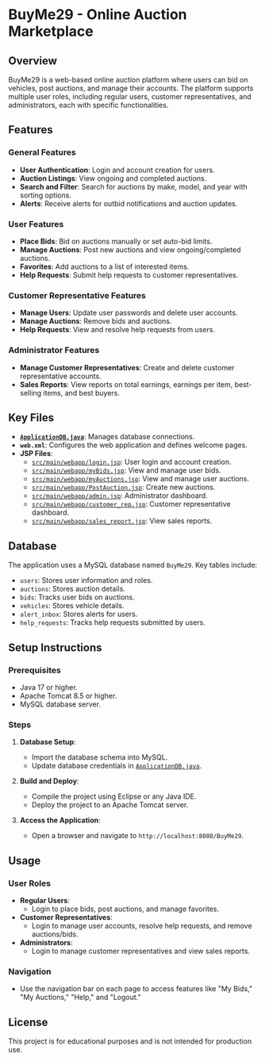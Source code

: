 # BuyMe29 - Online Auction Marketplace

## Overview
BuyMe29 is a web-based online auction platform where users can bid on vehicles, post auctions, and manage their accounts. The platform supports multiple user roles, including regular users, customer representatives, and administrators, each with specific functionalities.

## Features

### General Features
- **User Authentication**: Login and account creation for users.
- **Auction Listings**: View ongoing and completed auctions.
- **Search and Filter**: Search for auctions by make, model, and year with sorting options.
- **Alerts**: Receive alerts for outbid notifications and auction updates.

### User Features
- **Place Bids**: Bid on auctions manually or set auto-bid limits.
- **Manage Auctions**: Post new auctions and view ongoing/completed auctions.
- **Favorites**: Add auctions to a list of interested items.
- **Help Requests**: Submit help requests to customer representatives.

### Customer Representative Features
- **Manage Users**: Update user passwords and delete user accounts.
- **Manage Auctions**: Remove bids and auctions.
- **Help Requests**: View and resolve help requests from users.

### Administrator Features
- **Manage Customer Representatives**: Create and delete customer representative accounts.
- **Sales Reports**: View reports on total earnings, earnings per item, best-selling items, and best buyers.


## Key Files

- **[`ApplicationDB.java`](src/main/java/com/cs336/pkg/ApplicationDB.java)**: Manages database connections.
- **`web.xml`**: Configures the web application and defines welcome pages.
- **JSP Files**:
  - [`src/main/webapp/login.jsp`](src/main/webapp/login.jsp): User login and account creation.
  - [`src/main/webapp/myBids.jsp`](src/main/webapp/myBids.jsp): View and manage user bids.
  - [`src/main/webapp/myAuctions.jsp`](src/main/webapp/myAuctions.jsp): View and manage user auctions.
  - [`src/main/webapp/PostAuction.jsp`](src/main/webapp/PostAuction.jsp): Create new auctions.
  - [`src/main/webapp/admin.jsp`](src/main/webapp/admin.jsp): Administrator dashboard.
  - [`src/main/webapp/customer_rep.jsp`](src/main/webapp/customer_rep.jsp): Customer representative dashboard.
  - [`src/main/webapp/sales_report.jsp`](src/main/webapp/sales_report.jsp): View sales reports.

## Database

The application uses a MySQL database named `BuyMe29`. Key tables include:
- `users`: Stores user information and roles.
- `auctions`: Stores auction details.
- `bids`: Tracks user bids on auctions.
- `vehicles`: Stores vehicle details.
- `alert_inbox`: Stores alerts for users.
- `help_requests`: Tracks help requests submitted by users.

## Setup Instructions

### Prerequisites
- Java 17 or higher.
- Apache Tomcat 8.5 or higher.
- MySQL database server.

### Steps
1. **Database Setup**:
   - Import the database schema into MySQL.
   - Update database credentials in [`ApplicationDB.java`](src/main/java/com/cs336/pkg/ApplicationDB.java).

2. **Build and Deploy**:
   - Compile the project using Eclipse or any Java IDE.
   - Deploy the project to an Apache Tomcat server.

3. **Access the Application**:
   - Open a browser and navigate to `http://localhost:8080/BuyMe29`.

## Usage

### User Roles
- **Regular Users**:
  - Login to place bids, post auctions, and manage favorites.
- **Customer Representatives**:
  - Login to manage user accounts, resolve help requests, and remove auctions/bids.
- **Administrators**:
  - Login to manage customer representatives and view sales reports.

### Navigation
- Use the navigation bar on each page to access features like "My Bids," "My Auctions," "Help," and "Logout."

## License
This project is for educational purposes and is not intended for production use.

